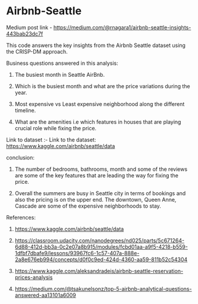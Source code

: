 # Airbnb-Seattle

Medium post link - https://medium.com/@rnagara1/airbnb-seattle-insights-443bab23dc7f

This code answers the key insights from the Airbnb Seattle dataset using the CRISP-DM approach.

Business questions answered in this analysis:


1. The busiest month in Seattle AirBnb.

2. Which is the busiest month and what are the price variations during the year.

3. Most expensive vs Least expensive neighborhood along the different timeline.

4. What are the amenities i.e which features in houses that are playing crucial role while fixing the price.

Link to dataset :- Link to the dataset: https://www.kaggle.com/airbnb/seattle/data

conclusion:

1. The number of bedrooms, bathrooms, month and some of the reviews are some of the key features that are leading the way for fixing the price.

2. Overall the summers are busy in Seattle city in terms of bookings and also the pricing is on the upper end. The downtown, Queen Anne, Cascade are some of the expensive neighborhoods to stay.

References:

1. https://www.kaggle.com/airbnb/seattle/data

2. https://classroom.udacity.com/nanodegrees/nd025/parts/5c671264-6d88-412d-bb3a-0c2e07a8b915/modules/fcbd01aa-a9f5-4218-b559-1dfbf7dbafe9/lessons/93967fc6-1c57-407a-888e-2a8e676eb994/concepts/d0f0c9ed-424d-4360-aa59-811b52c54304

3. https://www.kaggle.com/aleksandradeis/airbnb-seattle-reservation-prices-analysis

4. https://medium.com/@tsakunelsonz/top-5-airbnb-analytical-questions-answered-aa13101a6009


